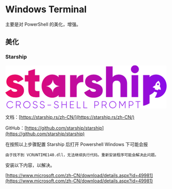 # Windows Terminal

主要是对 PowerShell 的美化，增强。

## 美化

### Starship

![](../../.gitbook/assets/starship.svg)

文档：[https://starship.rs/zh-CN/](https://starship.rs/zh-CN/)

GitHub：[https://github.com/starship/starship](https://github.com/starship/starship)

在按照以上步骤配置 Starship 后打开 Powershell Windows 下可能会报

```text
由于找不到 VCRUNTIME140.dll，无法继续执行代码。重新安装程序可能会解决此问题。
```

安装以下内容，以解决。

[https://www.microsoft.com/zh-CN/download/details.aspx?id=49981](https://www.microsoft.com/zh-CN/download/details.aspx?id=49981)

